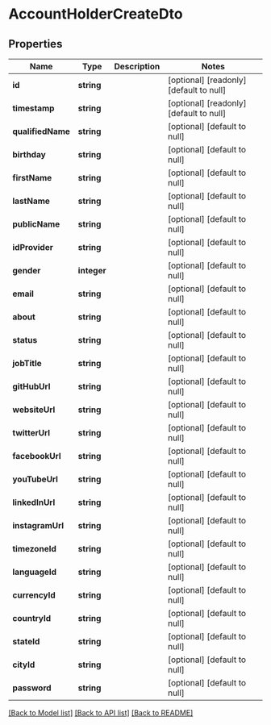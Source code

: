# AccountHolderCreateDto

## Properties
Name | Type | Description | Notes
------------ | ------------- | ------------- | -------------
**id** | **string** |  | [optional] [readonly] [default to null]
**timestamp** | **string** |  | [optional] [readonly] [default to null]
**qualifiedName** | **string** |  | [optional] [default to null]
**birthday** | **string** |  | [optional] [default to null]
**firstName** | **string** |  | [optional] [default to null]
**lastName** | **string** |  | [optional] [default to null]
**publicName** | **string** |  | [optional] [default to null]
**idProvider** | **string** |  | [optional] [default to null]
**gender** | **integer** |  | [optional] [default to null]
**email** | **string** |  | [optional] [default to null]
**about** | **string** |  | [optional] [default to null]
**status** | **string** |  | [optional] [default to null]
**jobTitle** | **string** |  | [optional] [default to null]
**gitHubUrl** | **string** |  | [optional] [default to null]
**websiteUrl** | **string** |  | [optional] [default to null]
**twitterUrl** | **string** |  | [optional] [default to null]
**facebookUrl** | **string** |  | [optional] [default to null]
**youTubeUrl** | **string** |  | [optional] [default to null]
**linkedInUrl** | **string** |  | [optional] [default to null]
**instagramUrl** | **string** |  | [optional] [default to null]
**timezoneId** | **string** |  | [optional] [default to null]
**languageId** | **string** |  | [optional] [default to null]
**currencyId** | **string** |  | [optional] [default to null]
**countryId** | **string** |  | [optional] [default to null]
**stateId** | **string** |  | [optional] [default to null]
**cityId** | **string** |  | [optional] [default to null]
**password** | **string** |  | [optional] [default to null]

[[Back to Model list]](../README.md#documentation-for-models) [[Back to API list]](../README.md#documentation-for-api-endpoints) [[Back to README]](../README.md)


